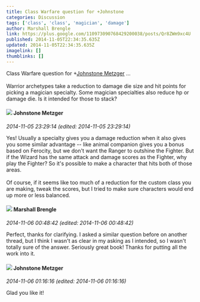 ```yaml
---
title: Class Warfare question for +Johnstone
categories: Discussion
tags: ['class', 'class', 'magician', 'damage']
author: Marshall Brengle
link: https://plus.google.com/110973090768429200038/posts/Qr8ZWm9xc4U
published: 2014-11-05T22:34:35.635Z
updated: 2014-11-05T22:34:35.635Z
imagelink: []
thumblinks: []
---
```


Class Warfare question for <span class="proflinkWrapper"><span class="proflinkPrefix">+</span><a class="proflink" href="https://plus.google.com/113864117304127544117" oid="113864117304127544117">Johnstone Metzger</a></span> ...<br /><br />Warrior archetypes take a reduction to damage die size and hit points for picking a magician specialty. Some magician specialties also reduce hp or damage die. Is it intended for those to stack? 
<div id='comment z12atr5ibumou3mgi04cevlz5keisdvi2yo0k'>
  <h4><img src='{{site.baseurl}}//images/avatars/113864117304127544117_photo.jpg'> Johnstone Metzger</h4>
      <p><cite>2014-11-05 23:29:14 (edited: 2014-11-05 23:29:14)</cite></p>
        <p>Yes! Usually a specialty gives you a damage reduction when it also gives you some similar advantage -- like animal companion gives you a bonus based on Ferocity, but we don&#39;t want the Ranger to outshine the Fighter. But if the Wizard has the same attack and damage scores as the Fighter, why play the Fighter? So it&#39;s possible to make a character that hits both of those areas.<br /><br />Of course, if it seems like too much of a reduction for the custom class you are making, tweak the scores, but I tried to make sure characters would end up more or less balanced.</p>
</div>
        

<div id='comment z12atr5ibumou3mgi04cevlz5keisdvi2yo0k'>
  <h4><img src='{{site.baseurl}}//images/avatars/110973090768429200038_photo.jpg'> Marshall Brengle</h4>
      <p><cite>2014-11-06 00:48:42 (edited: 2014-11-06 00:48:42)</cite></p>
        <p>Perfect, thanks for clarifying. I asked a similar question before on another thread, but I think I wasn&#39;t as clear in my asking as I intended, so I wasn&#39;t totally sure of the answer. Seriously great book! Thanks for putting all the work into it. </p>
</div>
        

<div id='comment z12atr5ibumou3mgi04cevlz5keisdvi2yo0k'>
  <h4><img src='{{site.baseurl}}//images/avatars/113864117304127544117_photo.jpg'> Johnstone Metzger</h4>
      <p><cite>2014-11-06 01:16:16 (edited: 2014-11-06 01:16:16)</cite></p>
        <p>Glad you like it!</p>
</div>
        